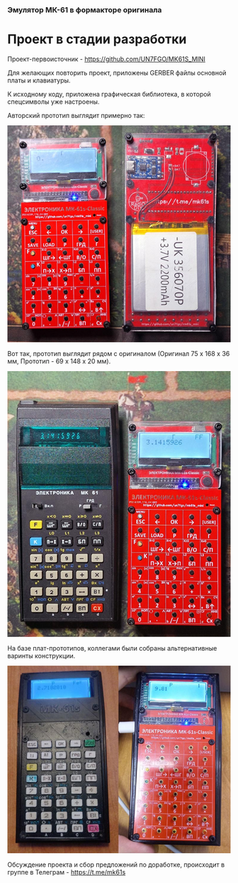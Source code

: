 ### Эмулятор МК-61 в формакторе оригинала ###

# Проект в стадии разработки #

Проект-первоисточник - https://github.com/UN7FGO/MK61S_MINI

Для желающих повторить проект, приложены GERBER файлы основной платы и клавиатуры.

К исходному коду, приложена графическая библиотека, в которой спецсимволы уже настроены.

Авторский прототип выглядит примерно так:

![прототип устройства](https://github.com/UN7FGO/MK-61s-Classic/blob/main/pic/mk-61s-classic-prototype.jpg)

Вот так, прототип выглядит рядом с оригиналом (Оригинал 75 x 168 x 36 мм, Прототип - 69 x 148 x 20 мм).

![рядом с оригиналом](https://github.com/UN7FGO/MK-61s-Classic/blob/main/pic/mk-61s-classic-original.jpg)

На базе плат-прототипов, коллегами были собраны альтернативные варинты конструкции.

![альтернативные варианты устройства](https://github.com/UN7FGO/MK-61s-Classic/blob/main/pic/mk-61s-classic-example.jpg)

Обсуждение проекта и сбор предложений по доработке, происходит в группе в Телеграм - https://t.me/mk61s
